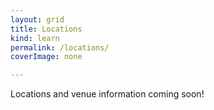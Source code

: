 ```yaml
---
layout: grid
title: Locations
kind: learn
permalink: /locations/
coverImage: none

---
```



Locations and venue information coming soon!